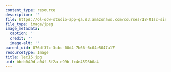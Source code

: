 ```yaml
---
content_type: resource
description: ''
file: https://ol-ocw-studio-app-qa.s3.amazonaws.com/courses/18-01sc-single-variable-calculus-fall-2010/bbcb049da04f5f2ae99bfc4e4593b0a4_lec15.jpg
file_type: image/jpeg
image_metadata:
  caption: ''
  credit: ''
  image-alt: ''
parent_uid: 876df37c-3cbc-00d4-7b66-6c04e5047a17
resourcetype: Image
title: lec15.jpg
uid: bbcb049d-a04f-5f2a-e99b-fc4e4593b0a4
---
```


